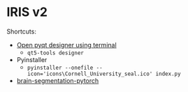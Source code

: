 # IRIS v2

Shortcuts:
- [Open pyqt designer using terminal](https://stackoverflow.com/questions/42090739/pyqt5-how-to-install-run-qt-designer)
    - ``qt5-tools designer``
- Pyinstaller
    - ``pyinstaller --onefile --icon='icons\Cornell_University_seal.ico' index.py``
- [brain-segmentation-pytorch](https://github.com/mateuszbuda/brain-segmentation-pytorch)
